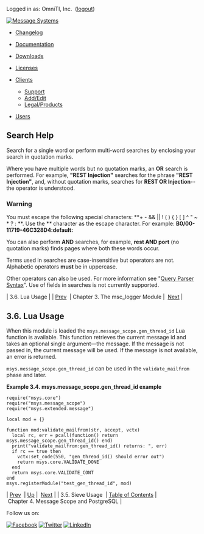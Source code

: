 Logged in as: OmniTI, Inc.  ([logout](https://support.messagesystems.com/logout.php))

[![Message Systems](https://support.messagesystems.com/images/ms-white205.png)](https://support.messagesystems.com/start.php) 

*   [Changelog](https://support.messagesystems.com/start.php?show=changelog)
*   [Documentation](https://support.messagesystems.com/docs/)
*   [Downloads](https://support.messagesystems.com/start.php)

*   [Licenses](https://support.messagesystems.com/license_summary.php)
*   <a href="">Clients</a>
    *   [Support](https://support.messagesystems.com/cs.php)
    *   [Add/Edit](https://support.messagesystems.com/edit_client.php)
    *   [Legal/Products](https://support.messagesystems.com/edit_products.php)
*   [Users](https://support.messagesystems.com/edit_customer.php)

## Search Help

Search for a single word or perform multi-word searches by enclosing your search in quotation marks.

Where you have multiple words but no quotation marks, an **OR** search is performed. For example, **"REST Injection"** searches for the phrase **"REST Injection"**, and, without quotation marks, searches for **REST OR Injection**--the operator is understood.

### Warning

You must escape the following special characters: **+ - && || ! ( ) { } [ ] ^ " ~ * ? : \**. Use the **\** character as the escape character. For example: **B0/00-11719-46C328D4\:default\:**

You can also perform **AND** searches, for example, **rest AND port** (no quotation marks) finds pages where both these words occur.

Terms used in searches are case-insensitive but operators are not. Alphabetic operators **must** be in uppercase.

Other operators can also be used. For more information see "[Query Parser Syntax](https://lucene.apache.org/core/old_versioned_docs/versions/3_0_0/queryparsersyntax.html)". Use of fields in searches is not currently supported.

| 3.6. Lua Usage |
| [Prev](modules.msc_logger.sieve.php)  | Chapter 3. The msc_logger Module |  [Next](msc.postgresql.php) |

## 3.6. Lua Usage

When this module is loaded the `msys.message_scope.gen_thread_id` Lua function is available. This function retrieves the current message id and takes an optional single argument—the message. If the message is not passed in, the current message will be used. If the message is not available, an error is returned.

`msys.message_scope.gen_thread_id` can be used in the `validate_mailfrom` phase and later.

<a name="modules.msc_logger.msys.message_scope.gen_thread_id.example"></a>

**Example 3.4. msys.message_scope.gen_thread_id example**

```
require("msys.core")
require("msys.message_scope")
require("msys.extended.message")

local mod = {}

function mod:validate_mailfrom(str, accept, vctx)
  local rc, err = pcall(function() return msys.message_scope.gen_thread_id() end)
  print("validate_mailfrom:gen_thread_id() returns: ", err)
  if rc == true then
    vctx:set_code(550, "gen_thread_id() should error out")
    return msys.core.VALIDATE_DONE
  end
  return msys.core.VALIDATE_CONT
end
msys.registerModule("test_gen_thread_id", mod)
```

| [Prev](modules.msc_logger.sieve.php)  | [Up](modules.msc_logger.php) |  [Next](msc.postgresql.php) |
| 3.5. Sieve Usage  | [Table of Contents](index.php) |  Chapter 4. Message Scope and PostgreSQL |

Follow us on:

[![Facebook](https://support.messagesystems.com/images/icon-facebook.png)](http://www.facebook.com/messagesystems) [![Twitter](https://support.messagesystems.com/images/icon-twitter.png)](http://twitter.com/#!/MessageSystems) [![LinkedIn](https://support.messagesystems.com/images/icon-linkedin.png)](http://www.linkedin.com/company/message-systems)